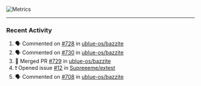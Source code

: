 ![Metrics](https://metrics.lecoq.io/KyleGospo?template=classic&base=header%2C%20activity%2C%20community%2C%20repositories%2C%20metadata&base.indepth=false&base.hireable=false&base.skip=false&config.timezone=America%2FLos_Angeles)

---
### Recent Activity
<!--START_SECTION:activity-->
1. 🗣 Commented on [#728](https://github.com/ublue-os/bazzite/issues/728#issuecomment-1922302281) in [ublue-os/bazzite](https://github.com/ublue-os/bazzite)
2. 🗣 Commented on [#730](https://github.com/ublue-os/bazzite/issues/730#issuecomment-1922247554) in [ublue-os/bazzite](https://github.com/ublue-os/bazzite)
3. 🎉 Merged PR [#729](https://github.com/ublue-os/bazzite/pull/729) in [ublue-os/bazzite](https://github.com/ublue-os/bazzite)
4. ❗ Opened issue [#12](https://github.com/Supreeeme/extest/issues/12) in [Supreeeme/extest](https://github.com/Supreeeme/extest)
5. 🗣 Commented on [#708](https://github.com/ublue-os/bazzite/issues/708#issuecomment-1920676801) in [ublue-os/bazzite](https://github.com/ublue-os/bazzite)
<!--END_SECTION:activity-->
